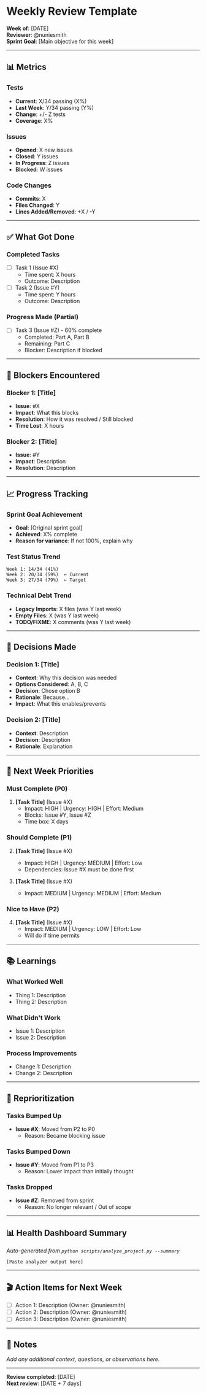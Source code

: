 # Weekly Review Template

**Week of**: [DATE]  
**Reviewer**: @nuniesmith  
**Sprint Goal**: [Main objective for this week]

---

## 📊 Metrics

### Tests
- **Current**: X/34 passing (X%)
- **Last Week**: Y/34 passing (Y%)
- **Change**: +/- Z tests
- **Coverage**: X%

### Issues
- **Opened**: X new issues
- **Closed**: Y issues
- **In Progress**: Z issues
- **Blocked**: W issues

### Code Changes
- **Commits**: X
- **Files Changed**: Y
- **Lines Added/Removed**: +X / -Y

---

## ✅ What Got Done

### Completed Tasks
- [ ] Task 1 (Issue #X)
  - Time spent: X hours
  - Outcome: Description
- [ ] Task 2 (Issue #Y)
  - Time spent: Y hours
  - Outcome: Description

### Progress Made (Partial)
- [ ] Task 3 (Issue #Z) - 60% complete
  - Completed: Part A, Part B
  - Remaining: Part C
  - Blocker: Description if blocked

---

## 🚧 Blockers Encountered

### Blocker 1: [Title]
- **Issue**: #X
- **Impact**: What this blocks
- **Resolution**: How it was resolved / Still blocked
- **Time Lost**: X hours

### Blocker 2: [Title]
- **Issue**: #Y
- **Impact**: Description
- **Resolution**: Description

---

## 📈 Progress Tracking

### Sprint Goal Achievement
- **Goal**: [Original sprint goal]
- **Achieved**: X% complete
- **Reason for variance**: If not 100%, explain why

### Test Status Trend
```
Week 1: 14/34 (41%)
Week 2: 20/34 (59%)  ← Current
Week 3: 27/34 (79%)  ← Target
```

### Technical Debt Trend
- **Legacy Imports**: X files (was Y last week)
- **Empty Files**: X (was Y last week)
- **TODO/FIXME**: X comments (was Y last week)

---

## 🎯 Decisions Made

### Decision 1: [Title]
- **Context**: Why this decision was needed
- **Options Considered**: A, B, C
- **Decision**: Chose option B
- **Rationale**: Because...
- **Impact**: What this enables/prevents

### Decision 2: [Title]
- **Context**: Description
- **Decision**: Description
- **Rationale**: Explanation

---

## 🔮 Next Week Priorities

### Must Complete (P0)
1. **[Task Title]** (Issue #X)
   - Impact: HIGH | Urgency: HIGH | Effort: Medium
   - Blocks: Issue #Y, Issue #Z
   - Time box: X days

### Should Complete (P1)
2. **[Task Title]** (Issue #X)
   - Impact: HIGH | Urgency: MEDIUM | Effort: Low
   - Dependencies: Issue #X must be done first

3. **[Task Title]** (Issue #X)
   - Impact: MEDIUM | Urgency: MEDIUM | Effort: Medium

### Nice to Have (P2)
4. **[Task Title]** (Issue #X)
   - Impact: MEDIUM | Urgency: LOW | Effort: Low
   - Will do if time permits

---

## 📚 Learnings

### What Worked Well
- Thing 1: Description
- Thing 2: Description

### What Didn't Work
- Issue 1: Description
- Issue 2: Description

### Process Improvements
- Change 1: Description
- Change 2: Description

---

## 🔄 Reprioritization

### Tasks Bumped Up
- **Issue #X**: Moved from P2 to P0
  - Reason: Became blocking issue

### Tasks Bumped Down
- **Issue #Y**: Moved from P1 to P3
  - Reason: Lower impact than initially thought

### Tasks Dropped
- **Issue #Z**: Removed from sprint
  - Reason: No longer relevant / Out of scope

---

## 📊 Health Dashboard Summary

_Auto-generated from `python scripts/analyze_project.py --summary`_

```
[Paste analyzer output here]
```

---

## 🎬 Action Items for Next Week

- [ ] Action 1: Description (Owner: @nuniesmith)
- [ ] Action 2: Description (Owner: @nuniesmith)
- [ ] Action 3: Description (Owner: @nuniesmith)

---

## 💬 Notes

_Add any additional context, questions, or observations here._

---

**Review completed**: [DATE]  
**Next review**: [DATE + 7 days]
